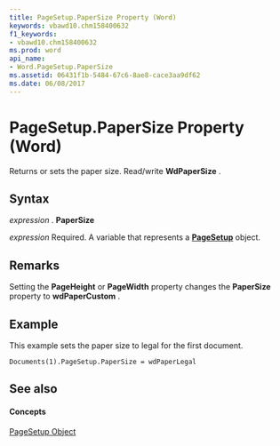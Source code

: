 ```yaml
---
title: PageSetup.PaperSize Property (Word)
keywords: vbawd10.chm158400632
f1_keywords:
- vbawd10.chm158400632
ms.prod: word
api_name:
- Word.PageSetup.PaperSize
ms.assetid: 06431f1b-5484-67c6-8ae8-cace3aa9df62
ms.date: 06/08/2017
---
```



# PageSetup.PaperSize Property (Word)

Returns or sets the paper size. Read/write  **WdPaperSize** .


## Syntax

 _expression_ . **PaperSize**

 _expression_ Required. A variable that represents a **[PageSetup](Word.PageSetup.md)** object.


## Remarks

Setting the  **PageHeight** or **PageWidth** property changes the **PaperSize** property to **wdPaperCustom** .


## Example

This example sets the paper size to legal for the first document.


```
Documents(1).PageSetup.PaperSize = wdPaperLegal
```


## See also


#### Concepts


[PageSetup Object](Word.PageSetup.md)


